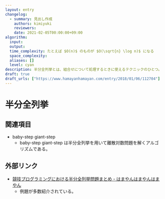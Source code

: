 ```yaml
---
layout: entry
changelog:
  - summary: 見出し作成
    authors: kimiyuki
    reviewers:
    date: 2021-02-05T00:00:00+09:00
algorithm:
  input:
  output:
  time_complexity: たとえば $O(n)$ のものが $O(\sqrt{n} \log n)$ になる
  space_complexity:
  aliases: []
  level: cyan
description: 半分全列挙とは、組合せについて処理するときに使えるテクニックのひとつ。すべての要素を考えたときの組合せの全体は列挙するには多すぎるが、半分程度の数の要素に制限して考えたときの組合せであれば列挙できる、という場合に利用可能である。要素の全体をそれぞれ半分程度の大きさのふたつのグループに分け、それぞれのグループについて組合せを全列挙し、それらふたつの結果を組み合わせて全体に対する結果を得る。そのまま全列挙したときの計算量が $O(f(N))$ であるとき、半分全列挙を行ったときの計算量はたとえば $O(\sqrt{f(N)})$ や $O(\sqrt{f(N)} \log f(N))$ などになる。これを利用するアルゴリズムの代表的なものに baby-step giant-step がある。
draft: true
draft_urls: ["https://www.hamayanhamayan.com/entry/2018/01/06/112704"]
---
```


# 半分全列挙

## 関連項目

-   baby-step giant-step
    -   baby-step giant-step は半分全列挙を用いて離散対数問題を解くアルゴリズムである。

## 外部リンク

-   [競技プログラミングにおける半分全列挙問題まとめ - はまやんはまやんはまやん](https://www.hamayanhamayan.com/entry/2018/01/06/112704)
    -   例題が多数紹介されている。
